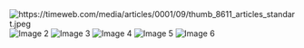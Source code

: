 <!DOCTYPE html>
<html lang="en">
<head>
  <meta charset="UTF-8">
  <meta name="viewport" content="width=device-width, initial-scale=1.0">
  <title>Interactive Gallery</title>
  <link rel="stylesheet" href="styles.css">
</head>
<body onload="initGallery()">
  <div class="gallery">
    <img src="image1.jpg" alt="https://timeweb.com/media/articles/0001/09/thumb_8611_articles_standart.jpeg" tabindex="0" onfocus="showImage(1)" onblur="hideImage()">
    <img src="image2.jpg" alt="Image 2" tabindex="0" onfocus="showImage(2)" onblur="hideImage()">
    <img src="image3.jpg" alt="Image 3" tabindex="0" onfocus="showImage(3)" onblur="hideImage()">
    <img src="image4.jpg" alt="Image 4" tabindex="0" onfocus="showImage(4)" onblur="hideImage()">
    <img src="image5.jpg" alt="Image 5" tabindex="0" onfocus="showImage(5)" onblur="hideImage()">
    <img src="image6.jpg" alt="Image 6" tabindex="0" onfocus="showImage(6)" onblur="hideImage()">
  </div>
  <div id="mainImage">
    <img src="" alt="" id="largeImage">
  </div>
  <script src="script.js"></script>
</body>
</html>
